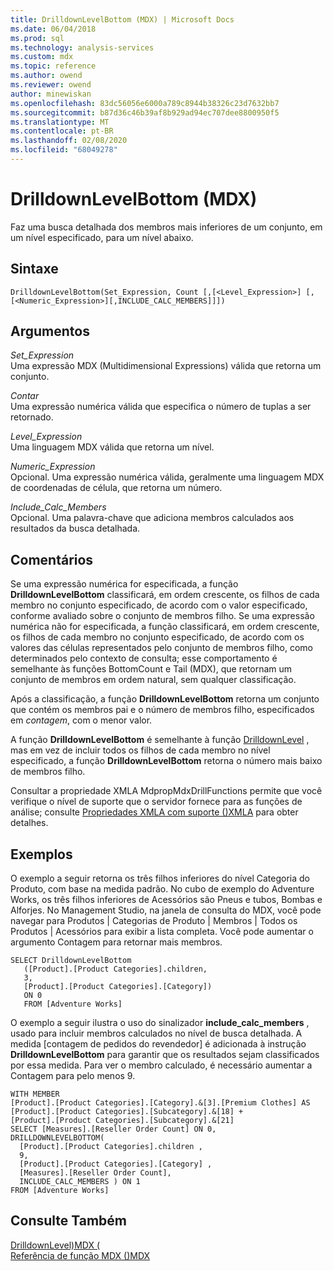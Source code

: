 ```yaml
---
title: DrilldownLevelBottom (MDX) | Microsoft Docs
ms.date: 06/04/2018
ms.prod: sql
ms.technology: analysis-services
ms.custom: mdx
ms.topic: reference
ms.author: owend
ms.reviewer: owend
author: minewiskan
ms.openlocfilehash: 83dc56056e6000a789c8944b38326c23d7632bb7
ms.sourcegitcommit: b87d36c46b39af8b929ad94ec707dee8800950f5
ms.translationtype: MT
ms.contentlocale: pt-BR
ms.lasthandoff: 02/08/2020
ms.locfileid: "68049278"
---
```

# <a name="drilldownlevelbottom-mdx"></a>DrilldownLevelBottom (MDX)


  Faz uma busca detalhada dos membros mais inferiores de um conjunto, em um nível especificado, para um nível abaixo.  
  
## <a name="syntax"></a>Sintaxe  
  
```  
DrilldownLevelBottom(Set_Expression, Count [,[<Level_Expression>] [,[<Numeric_Expression>][,INCLUDE_CALC_MEMBERS]]])  
```  
  
## <a name="arguments"></a>Argumentos  
 *Set_Expression*  
 Uma expressão MDX (Multidimensional Expressions) válida que retorna um conjunto.  
  
 *Contar*  
 Uma expressão numérica válida que especifica o número de tuplas a ser retornado.  
  
 *Level_Expression*  
 Uma linguagem MDX válida que retorna um nível.  
  
 *Numeric_Expression*  
 Opcional. Uma expressão numérica válida, geralmente uma linguagem MDX de coordenadas de célula, que retorna um número.  
  
 *Include_Calc_Members*  
 Opcional. Uma palavra-chave que adiciona membros calculados aos resultados da busca detalhada.  
  
## <a name="remarks"></a>Comentários  
 Se uma expressão numérica for especificada, a função **DrilldownLevelBottom** classificará, em ordem crescente, os filhos de cada membro no conjunto especificado, de acordo com o valor especificado, conforme avaliado sobre o conjunto de membros filho. Se uma expressão numérica não for especificada, a função classificará, em ordem crescente, os filhos de cada membro no conjunto especificado, de acordo com os valores das células representados pelo conjunto de membros filho, como determinados pelo contexto de consulta; esse comportamento é semelhante às funções BottomCount e Tail (MDX), que retornam um conjunto de membros em ordem natural, sem qualquer classificação.  
  
 Após a classificação, a função **DrilldownLevelBottom** retorna um conjunto que contém os membros pai e o número de membros filho, especificados em *contagem*, com o menor valor.  
  
 A função **DrilldownLevelBottom** é semelhante à função [DrilldownLevel](../mdx/drilldownlevel-mdx.md) , mas em vez de incluir todos os filhos de cada membro no nível especificado, a função **DrilldownLevelBottom** retorna o número mais baixo de membros filho.  
  
 Consultar a propriedade XMLA MdpropMdxDrillFunctions permite que você verifique o nível de suporte que o servidor fornece para as funções de análise; consulte [Propriedades XMLA com suporte &#40;&#41;XMLA](https://docs.microsoft.com/bi-reference/xmla/xml-elements-properties/propertylist-element-supported-xmla-properties) para obter detalhes.  
  
## <a name="examples"></a>Exemplos  
 O exemplo a seguir retorna os três filhos inferiores do nível Categoria do Produto, com base na medida padrão. No cubo de exemplo do Adventure Works, os três filhos inferiores de Acessórios são Pneus e tubos, Bombas e Alforjes. No Management Studio, na janela de consulta do MDX, você pode navegar para Produtos | Categorias de Produto | Membros | Todos os Produtos | Acessórios para exibir a lista completa. Você pode aumentar o argumento Contagem para retornar mais membros.  
  
```  
SELECT DrilldownLevelBottom   
   ([Product].[Product Categories].children,  
   3,  
   [Product].[Product Categories].[Category])  
   ON 0  
   FROM [Adventure Works]  
```  
  
 O exemplo a seguir ilustra o uso do sinalizador **include_calc_members** , usado para incluir membros calculados no nível de busca detalhada. A medida [contagem de pedidos do revendedor] é adicionada à instrução **DrilldownLevelBottom** para garantir que os resultados sejam classificados por essa medida. Para ver o membro calculado, é necessário aumentar a Contagem para pelo menos 9.  
  
```  
WITH MEMBER   
[Product].[Product Categories].[Category].&[3].[Premium Clothes] AS  
[Product].[Product Categories].[Subcategory].&[18] +  
[Product].[Product Categories].[Subcategory].&[21]  
SELECT [Measures].[Reseller Order Count] ON 0,  
DRILLDOWNLEVELBOTTOM(  
  [Product].[Product Categories].children ,  
  9,  
  [Product].[Product Categories].[Category] ,  
  [Measures].[Reseller Order Count],  
  INCLUDE_CALC_MEMBERS ) ON 1  
FROM [Adventure Works]  
```  
  
## <a name="see-also"></a>Consulte Também  
 [DrilldownLevel&#41;MDX &#40;](../mdx/drilldownlevel-mdx.md)   
 [Referência de função MDX &#40;&#41;MDX](../mdx/mdx-function-reference-mdx.md)  
  
  
